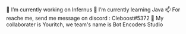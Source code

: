🔭 I’m currently working on Infernus
🌱 I’m currently learning Java
📫 For reache me, send me message on discord : Cleboost#5372
👯 My collaborater is Youritch, we team's name is Bot Encoders Studio
